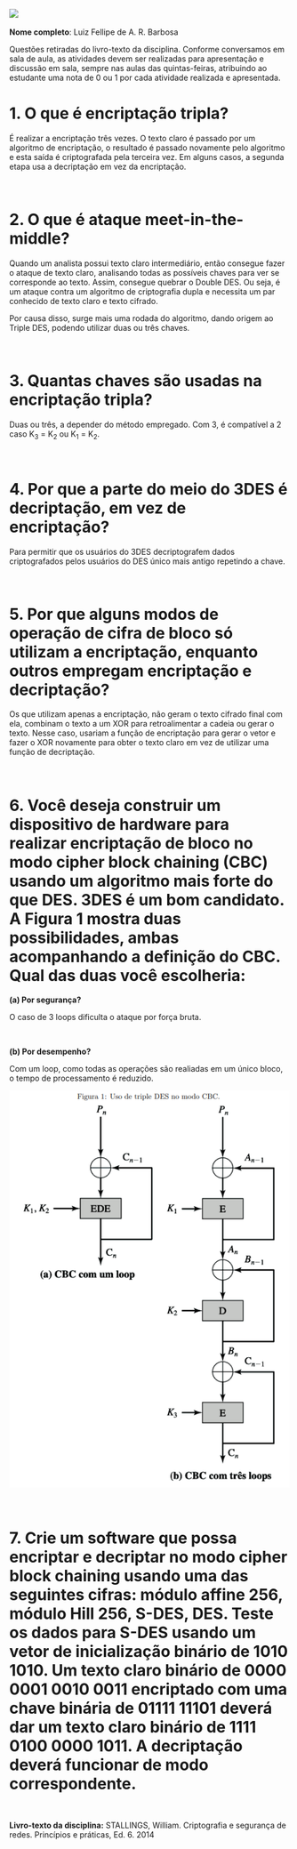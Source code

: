 ﻿![](Cabeçalho.png)

**Nome completo**: Luiz Fellipe de A. R. Barbosa

Questões retiradas do livro-texto da disciplina. Conforme conversamos em sala de aula, as atividades devem ser realizadas para apresentação e discussão em sala, sempre nas aulas das quintas-feiras, atribuindo ao estudante uma nota de 0 ou 1 por cada atividade realizada e apresentada.

# 1. O que é encriptação tripla?

É realizar a encriptação três vezes. O texto claro é passado por um algoritmo de encriptação, o resultado é passado novamente pelo algoritmo e esta saída é criptografada pela terceira vez. Em alguns casos, a segunda etapa usa a decriptação em vez da encriptação.

&nbsp;

# 2. O que é ataque meet-in-the-middle?

Quando um analista possui texto claro intermediário, então consegue fazer o ataque de texto claro, analisando todas as possíveis chaves para ver se corresponde ao texto. Assim, consegue quebrar o Double DES. Ou seja, é um ataque contra um algoritmo de criptografia dupla e necessita um par conhecido de texto claro e texto cifrado.

Por causa disso, surge mais uma rodada do algoritmo, dando origem ao Triple DES, podendo utilizar duas ou três chaves.

&nbsp;

# 3. Quantas chaves são usadas na encriptação tripla?

Duas ou três, a depender do método empregado. Com 3, é compatível a 2 caso K<sub>3</sub> = K<sub>2</sub> ou K<sub>1</sub> = K<sub>2</sub>.

&nbsp;

# 4. Por que a parte do meio do 3DES é decriptação, em vez de encriptação?

Para permitir que os usuários do 3DES decriptografem dados criptografados pelos usuários do DES único mais antigo repetindo a chave.

&nbsp;

# 5. Por que alguns modos de operação de cifra de bloco só utilizam a encriptação, enquanto outros empregam encriptação e decriptação?

Os que utilizam apenas a encriptação, não geram o texto cifrado final com ela, combinam o texto a um XOR para retroalimentar a cadeia ou gerar o texto. Nesse caso, usariam a função de encriptação para gerar o vetor e fazer o XOR novamente para obter o texto claro em vez de utilizar uma função de decriptação.

&nbsp;

# 6. Você deseja construir um dispositivo de hardware para realizar encriptação de bloco no modo cipher block chaining (CBC) usando um algoritmo mais forte do que DES. 3DES é um bom candidato. A Figura 1 mostra duas possibilidades, ambas acompanhando a definição do CBC. Qual das duas você escolheria:

**(a) Por segurança?** 

O caso de 3 loops dificulta o ataque por força bruta.

&nbsp;

**(b) Por desempenho?**

Com um loop, como todas as operações são realiadas em um único bloco, o tempo de processamento é reduzido.

![](Figura_1.png)

&nbsp;

# 7. Crie um software que possa encriptar e decriptar no modo cipher block chaining usando uma das seguintes cifras: módulo affine 256, módulo Hill 256, S-DES, DES. Teste os dados para S-DES usando um vetor de inicialização binário de 1010 1010. Um texto claro binário de 0000 0001 0010 0011 encriptado com uma chave binária de 01111 11101 deverá dar um texto claro binário de 1111 0100 0000 1011. A decriptação deverá funcionar de modo correspondente.

&nbsp;

**Livro-texto da disciplina:** STALLINGS, William. Criptografia e segurança de redes. Princípios e práticas, Ed. 6. 2014
